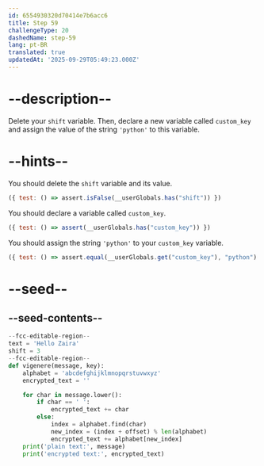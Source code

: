 ```yaml
---
id: 6554930320d70414e7b6acc6
title: Step 59
challengeType: 20
dashedName: step-59
lang: pt-BR
translated: true
updatedAt: '2025-09-29T05:49:23.000Z'
---
```


# --description--

Delete your `shift` variable. Then, declare a new variable called `custom_key` and assign the value of the string `'python'` to this variable.

# --hints--

You should delete the `shift` variable and its value.

```js
({ test: () => assert.isFalse(__userGlobals.has("shift")) })
```

You should declare a variable called `custom_key`.

```js
({ test: () => assert(__userGlobals.has("custom_key")) })
```

You should assign the string `'python'` to your `custom_key` variable.

```js
({ test: () => assert.equal(__userGlobals.get("custom_key"), "python") })
```

# --seed--

## --seed-contents--

```py
--fcc-editable-region--
text = 'Hello Zaira'
shift = 3
--fcc-editable-region--
def vigenere(message, key):
    alphabet = 'abcdefghijklmnopqrstuvwxyz'
    encrypted_text = ''

    for char in message.lower():
        if char == ' ':
            encrypted_text += char
        else:
            index = alphabet.find(char)
            new_index = (index + offset) % len(alphabet)
            encrypted_text += alphabet[new_index]
    print('plain text:', message)
    print('encrypted text:', encrypted_text)

```
